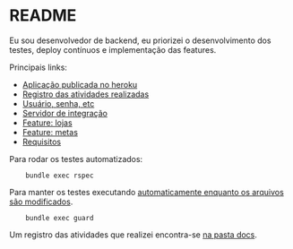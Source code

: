 # README

Eu sou desenvolvedor de backend, eu priorizei o desenvolvimento dos testes, deploy contínuos e implementação das features.

Principais links:

- [Aplicação publicada no heroku](https://vast-anchorage-62352.herokuapp.com/)
- [Registro das atividades realizadas](https://github.com/edusantana/indeva-lojas/tree/master/docs)
- [Usuário, senha, etc](https://github.com/edusantana/indeva-lojas/blob/master/db/seeds.rb)
- [Servidor de integração](https://travis-ci.org/edusantana/indeva-lojas)
- [Feature: lojas](https://github.com/edusantana/indeva-lojas/blob/master/spec/features/lojas_spec.rb)
- [Feature: metas](https://github.com/edusantana/indeva-lojas/blob/master/spec/features/metas_spec.rb)
- [Requisitos](https://gist.github.com/hudsonsferreira/c695a98c29212f77fc4cda9703543d70)

Para rodar os testes automatizados:

        bundle exec rspec

Para manter os testes executando [automaticamente enquanto os arquivos são modificados](https://github.com/guard/guard-rspec).

        bundle exec guard

Um registro das atividades que realizei encontra-se [na pasta docs](https://github.com/edusantana/indeva-lojas/tree/master/docs).



